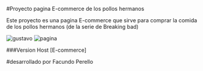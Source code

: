 #Proyecto pagina E-commerce de los pollos hermanos

Este proyecto es una pagina E-commerce que sirve para comprar la comida de los pollos hermanos (de la serie de Breaking bad)

![gustavo](https://i.postimg.cc/3NS11yDb/gus-fring-960x535.jpg)
![pagina](https://i.postimg.cc/C1NsMvSq/pagina.png)

###Version Host
[E-commerce]

#desarrollado por Facundo Perello
